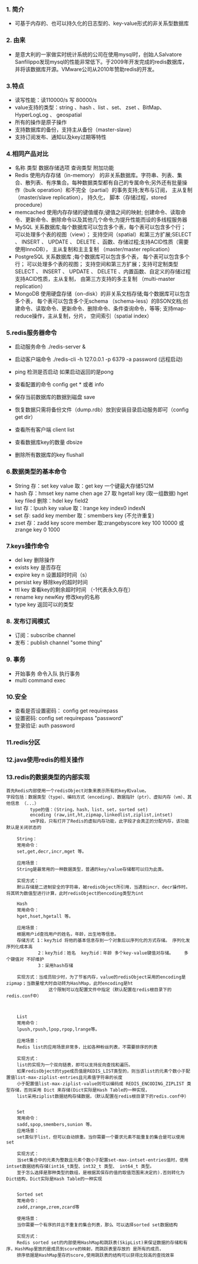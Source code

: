 ### 1. 简介
   * 可基于内存的、也可以持久化的日志型的、key-value形式的非关系型数据库
### 2. 由来
   * 是意大利的一家做实时统计系统的公司在使用mysql时，创始人Salvatore Sanfilippo发现mysql的性能非常低下。于2009年开发完成的redis数据库，并将该数据库开源。VMware公司从2010年赞助redis的开发。
### 3.特点
*   读写性能：读110000/s  写 80000/s
*   value支持的类型：string 、hash 、list 、set、 zset  、BitMap、 HyperLogLog 、 geospatial
*   所有的操作是原子操作
*   支持数据库的备份，支持主从备份（master-slave）
*   支持订阅发布、通知以及key过期等特性
### 4.相同产品对比

*   名称	 类型	数据存储选项	  查询类型	    附加功能
*   Redis	使用内存存储（in-memory） 的非关系数据库。字符串、列表、集合、散列表、有序集合。每种数据类型都有自己的专属命令;另外还有批量操作（bulk operation）和不完全（partial）的事务支持;发布与订阅， 主从复制（master/slave replication）， 持久化， 脚本（存储过程，stored procedure）
*   memcached	使用内存存储的键值缓存;键值之间的映射; 创建命令、读取命令、更新命令、删除命令以及其他几个命令;为提升性能而设的多线程服务器
*   MySQL	关系数据库;每个数据库可以包含多个表，每个表可以包含多个行； 可以处理多个表的视图（view）； 支持空间（spatial）和第三方扩展;SELECT 、 INSERT 、 UPDATE 、 DELETE 、函数、存储过程;支持ACID性质（需要使用InnoDB）， 主从复制和主主复制 （master/master replication）
*   PostgreSQL	关系数据库 ;每个数据库可以包含多个表， 每个表可以包含多个行； 可以处理多个表的视图；  支持空间和第三方扩展；支持可定制类型	SELECT 、 INSERT 、 UPDATE 、 DELETE 、内置函数、自定义的存储过程	支持ACID性质，主从复制， 由第三方支持的多主复制 （multi-master replication）
*   MongoDB	使用硬盘存储（on-disk）的非关系文档存储;每个数据库可以包含多个表， 每个表可以包含多个无schema （schema-less）的BSON文档;创建命令、读取命令、更新命令、删除命令、条件查询命令，等等;	支持map-reduce操作，主从复制，分片， 空间索引（spatial index）

### 5.redis服务器命令
*   启动服务命令  ./redis-server &
*   启动客户端命令  ./redis-cli -h 127.0.0.1 -p 6379 -a password (远程启动)
*   ping 检测是否启动 如果启动返回的是pong
*   查看配置的命令 config get *   或者 info

*    保存当前数据库的数据到磁盘 save
*    恢复数据只需将备份文件（dump.rdb）放到安装目录启动服务即可（config get dir）
*    查看所有客户端 client list
*    查看数据库key的数量  dbsize
*    删除所有数据库的key  flushall



### 6.数据类型的基本命令

*   String   存：set key value  取：get key  一个键最大存储512M
*   hash     存：hmset  key  name chen age 27   取 hgetall key
             (取一组数据)  hget key filed   删除：hdel key field2
*   list     存：lpush key value    取：lrange key index0   indexN
*   set      存: sadd key member  取：smembers key (不允许重复)
*   zset     存：zadd key score member  取:zrangebyscore  key 100 10000      或 zrange key 0 1000

### 7.keys操作命令
*   del key  删除操作
*   exists key 是否存在
*   expire key n  设置超时时间（s）
*   persist key  移除key的超时时间
*   ttl key  查看key的剩余超时时间 （-1代表永久存在）
*   rename  key newKey   修改key的名称
*   type key 返回可以的类型


###  8. 发布订阅模式
*    订阅：subscribe channel
*    发布：publish channel "some thing"

###  9. 事务
*    开始事务 命令入队 执行事务
*    multi    command   exec

### 10.安全
*   查看是否设置密码： config get requirepass
*   设置密码: config set requirepass "password"
*   登录验证: auth password

### 11.redis分区


### 12.java使用redis的相关操作


### 13.redis的数据类型的内部实现
	首先Redis内部使用一个redisObject对象来表示所有的key和value。
	字段包括：数据类型（type）、编码方式（encoding）、数据指针（ptr）、虚拟内存（vm）、其他信息 （...）
	         type的值：(String，hash，list，set，sorted set)
	         encoding (raw,int,ht,zipmap,linkedlist,ziplist,intset)
    	     vm字段，只有打开了Redis的虚拟内存功能，此字段才会真正的分配内存，该功能默认是关闭状态的
````
   	String：
   	常用命令：
	set,get,decr,incr,mget 等。

	应用场景：
	String是最常用的一种数据类型，普通的key/value存储都可以归为此类。

	实现方式：
	默认存储是二进制安全的字符串，被redisObject所引用，当遇到incr、decr操作时。将其转为数值型进行计算，此时redisObject的encoding类型为int

	Hash
	常用命令：
	hget,hset,hgetall 等。

	应用场景：
	根据用户id查找用户的姓名，年龄，出生地等信息。
	存储方式 1：key为id 将他的基本信息存到一个对象后以序列化的方式存储。 序列化发序列化成本高
			2：key为id：姓名  key为id：年龄 多个key-value键值对存储。	多个键值对 不好维护
			3：采用hash存储

	实现方式：当成员较少时，为了节省内存，value的redisObject采用的encoding是zipmap；当数量增大时自动转为HashMap，此时encoding是ht
				这个限制可以在配置文件中指定（默认配置在redis根目录下的redis.conf中）



	List
	常用命令：
	lpush,rpush,lpop,rpop,lrange等。

	应用场景：
	Redis list的应用场景非常多，比如各种粉丝列表，不需要排序的列表

	实现方式：
	list的实现为一个双向链表，即可以支持反向查找和遍历。
	如果redisObject的type成员值是REDIS_LIST类型的，则当该list的元素个数小于配置值list-max-ziplist-entries且元素值字符串的长度
	小于配置值list-max-ziplist-value则可以编码成 REDIS_ENCODING_ZIPLIST 类型存储，否则采用 Dict 来存储(Dict实际是Hash Table的一种实现，
	list采用ziplist数据结构存储数据，（默认配置在redis根目录下的redis.conf中）


	Set
	常用命令：
	sadd,spop,smembers,sunion 等。
	应用场景：
	set类似于list，但可以自动排重。当你需要一个要求元素不能重复的集合是可以使用set

	实现方式：
	当set集合中的元素为整数且元素个数小于配置set-max-intset-entries值时，使用intset数据结构存储(int16_t类型、int32_t 类型、 int64_t 类型。
	至于怎么选择是那种类型的数组，是根据其保存的值的取值范围来决定的).否则转化为Dict结构，Dict实际是Hash Table的一种实现


	Sorted set
	常用命令：
	zadd,zrange,zrem,zcard等

	使用场景：
	当你需要一个有序的并且不重复的集合列表，那么 可以选择sorted set数据结构

	实现方式：
	Redis sorted set的内部使用HashMap和跳跃表(SkipList)来保证数据的存储和有序，HashMap里放的是成员到score的映射，而跳跃表里存放的 是所有的成员，
	排序依据是HashMap里存的score,使用跳跃表的结构可以获得比较高的查找效率

````












